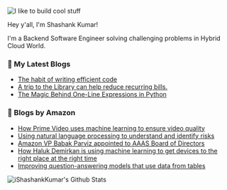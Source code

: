 ![I like to build cool stuff](https://res.cloudinary.com/dt8g3rhcy/image/upload/v1595929574/i_like_to_build_cool_shit._1_nzbwjh.png)

Hey y'all, I'm Shashank Kumar! 

I'm a Backend Software Engineer solving challenging problems in Hybrid Cloud World.

### 📕 My Latest Blogs
<!-- BLOG-POST-LIST:START -->
- [The habit of writing efficient code](https://medium.com/@ishashankkumar/the-habit-of-writing-efficient-code-153b05f04269?source=rss-d24dda280d5f------2)
- [A trip to the Library can help reduce recurring bills.](https://medium.com/swlh/a-trip-to-the-library-can-help-reduce-recurring-bills-23bca495cdf5?source=rss-d24dda280d5f------2)
- [The Magic Behind One-Line Expressions in Python](https://medium.com/swlh/the-magic-behind-one-line-expressions-in-python-816c10180c5c?source=rss-d24dda280d5f------2)
<!-- BLOG-POST-LIST:END -->

### 📕 Blogs by Amazon
<!-- AMAZON-BLOG-POST-LIST:START -->
- [How Prime Video uses machine learning to ensure video quality](https://www.amazon.science/blog/how-prime-video-uses-machine-learning-to-ensure-video-quality)
- [Using natural language processing to understand and identify risks](https://www.amazon.science/working-at-amazon/using-natural-language-processing-to-understand-and-identify-risks)
- [Amazon VP Babak Parviz appointed to AAAS Board of Directors](https://www.amazon.science/latest-news/amazon-vp-babak-parviz-appointed-to-aaas-board-of-directors)
- [How Haluk Demirkan is using machine learning to get devices to the right place at the right time](https://www.amazon.science/working-at-amazon/haluk-demirkan-sales-forecast-demand-planning)
- [Improving question-answering models that use data from tables](https://www.amazon.science/blog/improving-question-answering-models-that-use-data-from-tables)
<!-- AMAZON-BLOG-POST-LIST:END -->



<img align="center" alt="iShashankKumar's Github Stats" src="https://github-readme-stats.vercel.app/api?username=ishashankkumar&show_icons=true&hide_border=true" />
